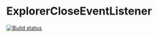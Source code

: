 ExplorerCloseEventListener
==========================
[![Build status](https://ci.appveyor.com/api/projects/status/epv36eb39fwkh8o3)](https://ci.appveyor.com/project/onlyutkarsh/explorercloseeventlistener)
